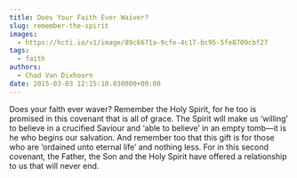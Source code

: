 ```yaml
---
title: Does Your Faith Ever Waiver?
slug: remember-the-spirit
images:
  - https://hcti.io/v1/image/89c6671a-9cfe-4c17-bc95-5fe8709cbf27
tags:
  - faith
authors:
  - Chad Van Dixhoorn
date: 2015-03-03 12:15:10.030000+00:00
---
```


Does your faith ever waver? Remember the Holy Spirit, for he too is promised in this covenant that is all of grace. The Spirit will make us ‘willing’ to believe in a crucified Saviour and ‘able to believe’ in an empty tomb—it is he who begins our salvation. And remember too that this gift is for those who are ‘ordained unto eternal life’ and nothing less. For in this second covenant, the Father, the Son and the Holy Spirit have offered a relationship to us that will never end.